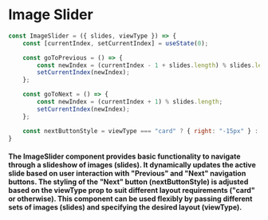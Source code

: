 # Image Slider

```jsx
const ImageSlider = ({ slides, viewType }) => {
    const [currentIndex, setCurrentIndex] = useState(0);

    const goToPrevious = () => {
        const newIndex = (currentIndex - 1 + slides.length) % slides.length;
        setCurrentIndex(newIndex);
    };

    const goToNext = () => {
        const newIndex = (currentIndex + 1) % slides.length;
        setCurrentIndex(newIndex);
    };

    const nextButtonStyle = viewType === "card" ? { right: "-15px" } : { right: "85px" };
}

```
#### The ImageSlider component provides basic functionality to navigate through a slideshow of images (slides). It dynamically updates the active slide based on user interaction with "Previous" and "Next" navigation buttons. The styling of the "Next" button (nextButtonStyle) is adjusted based on the viewType prop to suit different layout requirements ("card" or otherwise). This component can be used flexibly by passing different sets of images (slides) and specifying the desired layout (viewType).